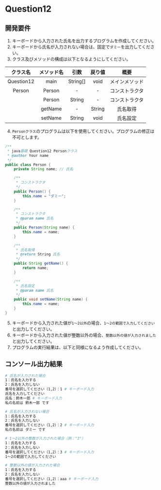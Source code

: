 # Question12

## 開発要件
1. キーボードから入力された氏名を出力するプログラムを作成してください。
2. キーボードから氏名が入力されない場合は、固定で```ダミー```を出力してください。
3. クラス及びメソッドの構成は以下となるようにしてください。

|クラス名|メソッド名|引数|戻り値|概要|
|:---:|:---:|:---:|:---:|:---:|
|Question12|main|String[]|void|メインメソッド|
|Person|Person|-|-|コンストラクタ|
||Person|String|-|コンストラクタ|
||getName|-|String|氏名取得|
||setName|String|void|氏名設定|
4. ```Personクラス```のプログラムは以下を使用してください。プログラムの修正は不可とします。
```java
/**
 * java基礎 Question12 Personクラス
 * @author Your name
 */
public class Person {
	private String name; // 氏名

	/**
	 * コンストラクタ
	 */
	public Person() {
		this.name = "ダミー";
	}

	/**
	 * コンストラクタ
	 * @param name 氏名
	 */
	public Person(String name) {
		this.name = name;
	}

	/**
	 * 氏名取得
	 * @return String 氏名
	 */
	public String getName() {
		return name;
	}

	/**
	 * 氏名設定
	 * @param name 氏名
	 */
	public void setName(String name) {
		this.name = name;
	}
}
```
5. キーボードから入力された値が```1～2以外```の場合、```1～2の範囲で入力してください```と出力してください。
6. キーボードから入力された値が整数以外の場合、```整数以外の値が入力されました```と出力してください。
7. プログラムの実行結果は、以下と同様になるよう作成してください。

## コンソール出力結果
```bash
# 氏名が入力された場合
1：氏名を入力する
2：氏名を入力しない
番号を選択してください（1,2）：1 # キーボード入力
氏名を入力してください
氏名：鈴木一郎 # キーボード入力
私の名前は 鈴木一郎 です

# 氏名が入力されない場合
1：氏名を入力する
2：氏名を入力しない
番号を選択してください（1,2）：2 # キーボード入力
私の名前は ダミー です

# 1～2以外の整数が入力された場合（例："3"）
1：氏名を入力する
2：氏名を入力しない
番号を選択してください（1,2）：3 # キーボード入力
1～2の範囲で入力してください

# 整数以外の値が入力された場合
1：氏名を入力する
2：氏名を入力しない
番号を選択してください（1,2）：aaa # キーボード入力
整数以外の値が入力されました
```
